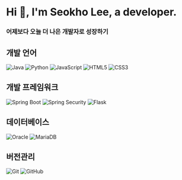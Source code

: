 <h1 align="left">Hi 👋, I'm Seokho Lee, a developer.</h1>
<h3 align="left">어제보다 오늘 더 나은 개발자로 성장하기</h3>



<p align="left">
</p>

<h2 align="left">개발 언어</h2>

![Java](https://img.shields.io/badge/java-007396?style=for-the-badge&logo=openjdk&logoColor=white)
![Python](https://img.shields.io/badge/python-3776AB?style=for-the-badge&logo=python&logoColor=white)
![JavaScript](https://img.shields.io/badge/javascript-F7DF1E?style=for-the-badge&logo=javascript&logoColor=black)
![HTML5](https://img.shields.io/badge/html5-%23E34F26.svg?style=for-the-badge&logo=html5&logoColor=white)
![CSS3](https://img.shields.io/badge/css3-%231572B6.svg?style=for-the-badge&logo=css3&logoColor=white)

<h2 align="left">개발 프레임워크</h2>

![Spring Boot](https://img.shields.io/badge/springboot-6DB33F?style=for-the-badge&logo=springboot&logoColor=white)
![Spring Security](https://img.shields.io/badge/springsecurity-6DB33F?style=for-the-badge&logo=springsecurity&logoColor=white)
![Flask](https://img.shields.io/badge/flask-000000?style=for-the-badge&logo=flask&logoColor=white)


<h2 align="left">데이터베이스</h2>

![Oracle](https://img.shields.io/badge/oracle-F80000?style=for-the-badge&logo=oracle&logoColor=white)
![MariaDB](https://img.shields.io/badge/mariadb-003545?style=for-the-badge&logo=mariadb&logoColor=white)

<h2 align="left">버전관리</h2>

![Git](https://img.shields.io/badge/git-F05032?style=for-the-badge&logo=git&logoColor=white)
![GitHub](https://img.shields.io/badge/github-181717?style=for-the-badge&logo=github&logoColor=white)
